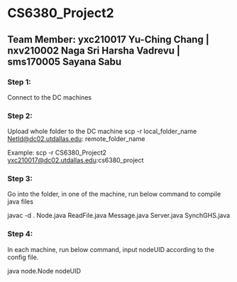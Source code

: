 # CS6380_Project2

## Team Member: yxc210017 Yu-Ching Chang | nxv210002 Naga Sri Harsha Vadrevu | sms170005 Sayana Sabu

### Step 1:
Connect to the DC machines

### Step 2:
Upload whole folder to the DC machine
scp -r local_folder_name NetId@dc02.utdallas.edu: remote_folder_name

Example: scp -r CS6380_Project2 yxc210017@dc02.utdallas.edu:cs6380_project

### Step 3:
Go into the folder, in one of the machine, run below command to compile java files

javac -d . Node.java ReadFile.java Message.java Server.java SynchGHS.java

### Step 4:
In each machine, run below command, input nodeUID according to the config file.

java node.Node nodeUID
